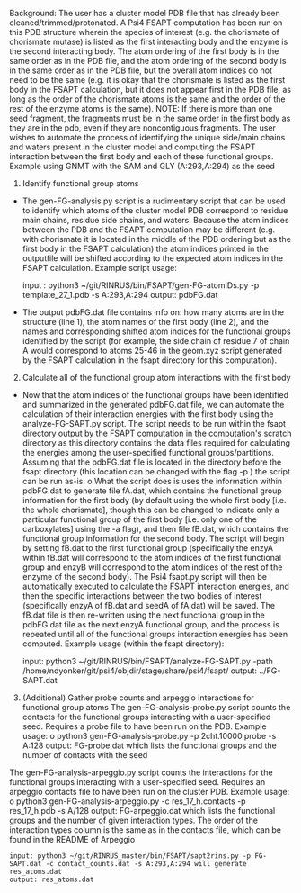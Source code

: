 Background: The user has a cluster model PDB file that has already been 
cleaned/trimmed/protonated. A Psi4 FSAPT computation has been run on this 
PDB structure wherein the species of interest (e.g. the chorismate of 
chorismate mutase) is listed as the first interacting body and the enzyme
is the second interacting body. The atom ordering of the first body is 
in the same order as in the PDB file, and the atom ordering of the second 
body is in the same order as in the PDB file, but the overall atom 
indices do not need to be the same (e.g. it is okay that the chorismate 
is listed as the first body in the FSAPT calculation, but it does not 
appear first in the PDB file, as long as the order of the chorismate 
atoms is the same and the order of the rest of the enzyme atoms is the 
same). NOTE: If there is more than one seed fragment, the fragments must be in the
same order in the first body as they are in the pdb, even if they are noncontiguous 
fragments. The user wishes to automate the process of identifying the unique 
side/main chains and waters present in the cluster model and computing 
the FSAPT interaction between the first body and each of these functional 
groups.
Example using GNMT with the SAM and GLY (A:293,A:294) as the seed

1) Identify functional group atoms
-	The gen-FG-analysis.py script is a rudimentary script that can be used 
to identify which atoms of the cluster model PDB correspond to residue main 
chains, residue side chains, and waters. Because the atom indices between 
the PDB and the FSAPT computation may be different (e.g. with chorismate 
it is located in the middle of the PDB ordering but as the first body in 
the FSAPT calculation) the atom indices printed in the outputfile will be 
shifted according to the expected atom indices in the FSAPT calculation. 
Example script usage:

	input : python3 ~/git/RINRUS/bin/FSAPT/gen-FG-atomIDs.py -p template_27_1.pdb -s A:293,A:294
	output: pdbFG.dat

-	The output pdbFG.dat file contains info on: how many atoms are in 
the structure (line 1), the atom names of the first body (line 2), and the 
names and corresponding shifted atom indices for the functional groups 
identified by the script (for example, the side chain of residue 7 of 
chain A would correspond to atoms 25-46 in the geom.xyz script generated 
by the FSAPT calculation in the fsapt directory for this computation).

2) Calculate all of the functional group atom interactions with the first body
-	Now that the atom indices of the functional groups have been 
identified and summarized in the generated pdbFG.dat file, we can 
automate the calculation of their interaction energies with the 
first body using the analyze-FG-SAPT.py script. The script needs 
to be run within the fsapt directory output by the FSAPT computation 
in the computation's scratch directory as this directory contains the 
data files required for calculating the energies among the user-specified 
functional groups/partitions. Assuming that the pdbFG.dat file is located 
in the directory before the fsapt directory (this location can be changed 
with the flag -p ) the script can be run as-is. 
o	What the script does is uses the information within pdbFG.dat to 
generate file fA.dat, which contains the functional group information for 
the first body (by default using the whole first body [i.e. the whole 
chorismate], though this can be changed to indicate only a particular 
functional group of the first body [i.e. only one of the carboxylates] 
using the -a flag), and then file fB.dat, which contains the functional 
group information for the second body. The script will begin by setting 
fB.dat to the first functional group (specifically the enzyA within 
fB.dat will correspond to the atom indices of the first functional group 
and enzyB will correspond to the atom indices of the rest of the enzyme 
of the second body). The Psi4 fsapt.py script will then be automatically 
executed to calculate the FSAPT interaction energies, and then the 
specific interactions between the two bodies of interest (specifically 
enzyA of fB.dat and seedA of fA.dat) will be saved. The fB.dat file is 
then re-written using the next functional group in the pdbFG.dat file 
as the next enzyA functional group, and the process is repeated until 
all of the functional groups interaction energies has been computed. 
Example usage (within the fsapt directory):

	input: python3 ~/git/RINRUS/bin/FSAPT/analyze-FG-SAPT.py -path /home/ndyonker/git/psi4/objdir/stage/share/psi4/fsapt/
	output: ../FG-SAPT.dat

3) (Additional) Gather probe counts and arpeggio interactions for functional group atoms
The gen-FG-analysis-probe.py script counts the contacts for 
the functional groups interacting with a user-specified seed. Requires 
a probe file to have been run on the PDB. 
Example usage:
o	python3 gen-FG-analysis-probe.py -p 2cht.10000.probe -s A:128
	output: FG-probe.dat which lists the functional groups and the number of contacts with the seed

The gen-FG-analysis-arpeggio.py script counts the interactions for 
the functional groups interacting with a user-specified seed. 
Requires an arpeggio contacts file to have been run on the cluster PDB. 
Example usage:
o	python3 gen-FG-analysis-arpeggio.py -c res_17_h.contacts -p res_17_h.pdb -s A/128
	output: FG-arpeggio.dat which lists the functional groups and the 
	number of given interaction types. The order of the interaction 
	types column is the same as in the contacts file, which can be found in the README of Arpeggio


	input: python3 ~/git/RINRUS_master/bin/FSAPT/sapt2rins.py -p FG-SAPT.dat -c contact_counts.dat -s A:293,A:294 will generate res_atoms.dat
	output: res_atoms.dat 

